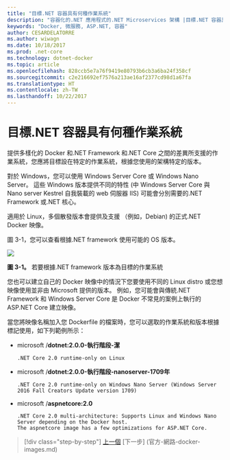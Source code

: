 ```yaml
---
title: "目標.NET 容器具有何種作業系統"
description: "容器化的.NET 應用程式的.NET Microservices 架構 |目標.NET 容器具有何種作業系統"
keywords: "Docker, 微服務, ASP.NET, 容器"
author: CESARDELATORRE
ms.author: wiwagn
ms.date: 10/18/2017
ms.prod: .net-core
ms.technology: dotnet-docker
ms.topic: article
ms.openlocfilehash: 828ccb5e7a76f9419e80793b6cb3a6ba24f358cf
ms.sourcegitcommit: c2e216692ef7576a213ae16af2377cd98d1a67fa
ms.translationtype: HT
ms.contentlocale: zh-TW
ms.lasthandoff: 10/22/2017
---
```

# <a name="what-os-to-target-with-net-containers"></a>目標.NET 容器具有何種作業系統

提供多樣化的 Docker 和.NET Framework 和.NET Core 之間的差異所支援的作業系統，您應將目標設在特定的作業系統，根據您使用的架構特定的版本。 

對於 Windows，您可以使用 Windows Server Core 或 Windows Nano Server。 這些 Windows 版本提供不同的特性 (中 Windows Server Core 與 Nano server Kestrel 自我裝載的 web 伺服器 IIS) 可能會分別需要的.NET Framework 或.NET 核心。 

適用於 Linux，多個散發版本會提供及支援 （例如，Debian) 的正式.NET Docker 映像。

圖 3-1，您可以查看根據.NET framework 使用可能的 OS 版本。

![](./media/image1.png)

**圖 3-1。** 若要根據.NET framework 版本為目標的作業系統

您也可以建立自己的 Docker 映像中的情況下您要使用不同的 Linux distro 或您想映像使用並非由 Microsoft 提供的版本。 例如，您可能會與傳統.NET Framework 和 Windows Server Core 是 Docker 不常見的案例上執行的 ASP.NET Core 建立映像。

當您將映像名稱加入您 Dockerfile 的檔案時，您可以選取的作業系統和版本根據標記使用，如下列範例所示：

-   microsoft /**dotnet:2.0.0-執行階段-潔**

        .NET Core 2.0 runtime-only on Linux

-   microsoft /**dotnet:2.0.0-執行階段-nanoserver-1709年** 

        .NET Core 2.0 runtime-only on Windows Nano Server (Windows Server 2016 Fall Creators Update version 1709)

-   microsoft /**aspnetcore:2.0**
    
        .NET Core 2.0 multi-architecture: Supports Linux and Windows Nano Server depending on the Docker host.
        The aspnetcore image has a few optimizations for ASP.NET Core. 





>[!div class="step-by-step"]
[上一個](容器-架構-選擇-factors.md) [下一步] (官方-網路-docker-images.md)

